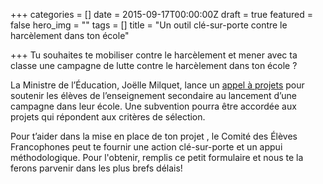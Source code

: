 +++
categories = []
date = 2015-09-17T00:00:00Z
draft = true
featured = false
hero_img = ""
tags = []
title = "Un outil clé-sur-porte contre le harcèlement dans ton école"

+++
Tu souhaites te mobiliser contre le harcèlement et mener avec ta classe une campagne de lutte contre le harcèlement dans ton école ?  
  
La Ministre de l’Éducation, Joëlle Milquet, lance un [appel à projets](http://www.enseignement.be/index.php?page=27589&navi=4216&rank_page=27589 "http://www.enseignement.be/index.php?page=27589&navi=4216&rank_page=27589") pour soutenir les élèves de l’enseignement secondaire au lancement d’une campagne dans leur école. Une subvention pourra être accordée aux projets qui répondent aux critères de sélection.  
  
Pour t’aider dans la mise en place de ton projet , le Comité des Élèves Francophones peut te fournir une action clé-sur-porte et un appui méthodologique. Pour l'obtenir, remplis ce petit formulaire et nous te la ferons parvenir dans les plus brefs délais!